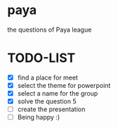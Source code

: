 # paya
the questions of Paya league
 # TODO-LIST
 - [x] find a place for meet
 - [x] select the theme for powerpoint
 - [x] select a name for the group
 - [x] solve the question 5
 - [ ] create the presentation
 - [ ] Being happy :)  
